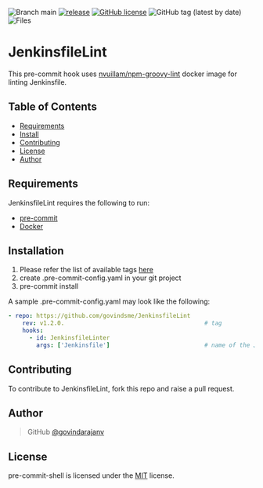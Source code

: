 ![Branch main](https://img.shields.io/badge/branch-main-brightgreen.svg?style=flat-square) [![release](https://github.com/govindsme/JenkinsfileLint/actions/workflows/release.yml/badge.svg)](https://github.com/govindsme/JenkinsfileLint/actions/workflows/release.yml)  [![GitHub license](https://img.shields.io/badge/license-MIT-blue.svg)](https://github.com/govindsme/JenkinsfileLint/blob/main/LICENSE)  ![GitHub tag (latest by date)](https://img.shields.io/github/v/tag/govindsme/JenkinsfileLint)   ![Files](https://img.shields.io/github/directory-file-count/govindsme/JenkinsfileLint  )

# JenkinsfileLint

This pre-commit hook uses [nvuillam/npm-groovy-lint](https://github.com/nvuillam/npm-groovy-lint) docker image for linting Jenkinsfile.


Table of Contents
-----------------

  * [Requirements](#requirements)
  * [Install](#installation)
  * [Contributing](#contributing)
  * [License](#license)
  * [Author](#author)

Requirements
------------
  JenkinsfileLint requires the following to run:

  * [pre-commit](http://pre-commit.com)
  * [Docker](https://docs.docker.com/engine/install/)
    

Installation
---------

1. Please refer the list of available tags [here](https://github.com/govindsme/JenkinsfileLint/tags)
2. create .pre-commit-config.yaml in your git project
3. pre-commit install 


A sample .pre-commit-config.yaml may look like the following:

```yaml
- repo: https://github.com/govindsme/JenkinsfileLint
    rev: v1.2.0.                                        # tag
    hooks:
      - id: JenkinsfileLinter
        args: ['Jenkinsfile']                           # name of the Jenkinsfile
```

Contributing
------------

To contribute to JenkinsfileLint, fork this repo and raise a pull request. 


Author
------

> GitHub [@govindarajanv](https://github.com/govindarajanv)     


License
-------

pre-commit-shell is licensed under the [MIT](https://github.com/govindsme/JenkinsfileLint/blob/main/LICENSE) license.  
